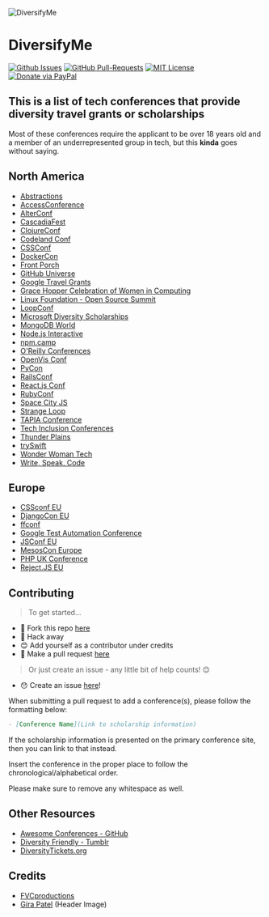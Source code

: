 ![DiversifyMe](https://d13yacurqjgara.cloudfront.net/users/196023/screenshots/2453486/dribbble-01-01_1x.png)

# DiversifyMe

[![Github Issues](https://img.shields.io/github/issues/fvcproductions/diversify-me.svg?style=flat-square)](https://github.com/fvcproductions/diversify-me/issues) [![GitHub Pull-Requests](https://img.shields.io/github/issues-pr/fvcproductions/diversify-me.svg?style=flat-square)](https://github.com/fvcproductions/diversify-me/pulls) [![MIT License](http://img.shields.io/:license-mit-blue.svg?style=flat-square)](http://badges.mit-license.org) [![Donate via PayPal](https://img.shields.io/badge/Donate-PayPal-blue.svg?style=flat-square)](http://paypal.me/fvcproductions)

## This is a list of tech conferences that provide diversity travel grants or scholarships

Most of these conferences require the applicant to be over 18 years old and a member of an underrepresented group in tech, but this **kinda** goes without saying.

## North America

- [Abstractions](http://abstractions.io/scholarship/)
- [AccessConference](http://accessconference.ca/about-access-2017/diversity-scholarship-2017/)
- [AlterConf](http://www.alterconxf.com/)
- [CascadiaFest](http://2015.cascadiajs.com/news/scholarship)
- [ClojureConf](http://clojure-conj.org/opportunity)
- [Codeland Conf](http://codelandconf.com/)
- [CSSConf](https://2015.cssconf.com/diversity-scholarship/)
- [DockerCon](https://2017.dockercon.com/giving-back/)
- [Front Porch](http://frontporch.io/)
- [GitHub Universe](https://github.com/blog/2410-scholarships-and-accessibility-at-github-universe)
- [Google Travel Grants](https://www.google.com/edu/scholarships/google-travel-and-conference-grants/#!north-america)
- [Grace Hopper Celebration of Women in Computing](https://ghc.anitaborg.org/2017-student-academic/2017-scholarships/)
- [Linux Foundation - Open Source Summit](http://events.linuxfoundation.org/events/open-source-summit-north-america/attend/scholarship-opportunities)
- [LoopConf](https://loopconf.com/scholarships/)
- [Microsoft Diversity Scholarships](https://careers.microsoft.com/students/scholarships)
- [MongoDB World](https://www.mongodb.com/mongodb-diversity-scholarship)
- [Node.js Interactive](http://events.linuxfoundation.org/events/node-interactive/attend/diversityscholarship)
- [npm.camp](http://npm.camp/)
- [O'Reilly Conferences](http://www.oreilly.com/conferences/diversity-application.csp)
- [OpenVis Conf](https://openvisconf.com/diversity-scholarship-application/)
- [PyCon](https://us.pycon.org/2016/assistance/)
- [RailsConf](http://railsconf.com/)
- [React.js Conf](https://facebook.github.io/react/blog/2015/12/04/react-js-conf-2016-diversity-scholarship.html)
- [RubyConf](http://rubyconf.org/scholarship)
- [Space City JS](https://ti.to/spacecityjs/space-city-js-2016/)
- [Strange Loop](http://www.thestrangeloop.com/opportunity.html)
- [TAPIA Conference](http://tapiaconference.org/participate/scholarships/)
- [Tech Inclusion Conferences](http://techinclusion.co/scholarship-application/)
- [Thunder Plains](http://thunderplainsconf.com/)
- [trySwift](https://blog.tryswift.co/try-swift-nyc-diversity-scholarships)
- [Wonder Woman Tech](https://wonderwomentech.com/about-wonder-women-tech/wearechangemakers/scholarship-application/)
- [Write, Speak, Code](http://www.writespeakcode.com/)

## Europe

- [CSSconf EU](http://2015.cssconf.eu/scholarships/)
- [DjangoCon EU](https://2017.djangocon.eu/financial-assistance/)
- [ffconf](https://2017.ffconf.org/scholarship)
- [Google Test Automation Conference](https://testing.googleblog.com/2017/05/gtac-diversity-scholarship.html)
- [JSConf EU](http://2015.cssconf.eu/scholarships/)
- [MesosCon Europe](http://events.linuxfoundation.org/events/mesoscon-europe/attend/scholarship)
- [PHP UK Conference](http://phpconference.co.uk/diversity/)
- [Reject.JS EU](http://2015.cssconf.eu/scholarships/)

## Contributing

> To get started...

- 🍴 Fork this repo [here](https://github.com/fvcproductions/diversify-me#fork-destination-box)
- 🔨 Hack away
- 😊 Add yourself as a contributor under credits
- 🔧 Make a pull request [here](https://github.com/fvcproductions/diversify-me/compare)

> Or just create an issue - any little bit of help counts! 😊

- 😯 Create an issue [here](https://github.com/fvcproductions/diversify-me/issues)!

When submitting a pull request to add a conference(s), please follow the formatting below:

```markdown
- [Conference Name](Link to scholarship information)
```

If the scholarship information is presented on the primary conference site, then you can link to that instead.

Insert the conference in the proper place to follow the chronological/alphabetical order.

Please make sure to remove any whitespace as well.

## Other Resources

- [Awesome Conferences - GitHub](https://github.com/RichardLitt/awesome-conferences)
- [Diversity Friendly - Tumblr](http://diversityfriendly.co/)
- [DiversityTickets.org](https://diversitytickets.org/)

## Credits

- [FVCproductions](http://fvcproductions.com)
- [Gira Patel](https://dribbble.com/shots/2453486-Flat-Family) (Header Image)